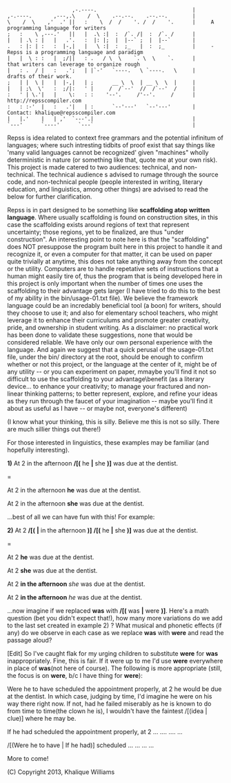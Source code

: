                          ,-.----.                               |
    ,-.----.       ,---,.\    /  \    .--.--.    .--.--.        |
    \    /  \    ,'  .' ||   :    \  /  /    '. /  /    '.      |     A programming language for writers
    ;   :    \ ,---.'   ||   |  .\ :|  :  /`. /|  :  /`. /      |
    |   | .\ : |   |   .'.   :  |: |;  |  |--` ;  |  |--`       |
    .   : |: | :   :  |-,|   |   \ :|  :  ;_   |  :  ;_         |     - Repss is a programming language and paradigm 
    |   |  \ : :   |  ;/||   : .   / \  \    `. \  \    `.      |       that writers can leverage to organize rough
    |   : .  / |   :   .';   | |`-'   `----.   \ `----.   \     |       drafts of their work.
    ;   | |  \ |   |  |-,|   | ;      __ \  \  | __ \  \  |     |
    |   | ;\  \'   :  ;/|:   ' |     /  /`--'  //  /`--'  /     |     
    :   ' | \.'|   |    \:   : :    '--'.     /'--'.     /      |     http://repsscompiler.com
    :   : :-'  |   :   .'|   | :      `--'---'   `--'---'       |     Contact: khalique@repsscompiler.com
    |   |.'    |   | ,'  `---'.|                                |
    `---'      `----'      `---`                                |
                                 
                                 

 
  Repss is idea related to context free grammars and the potential infinitum of languages; where such intresting tidbits
  of proof exist that say things like 'many valid languages cannot be recognized' given "machines" wholly deterministic in nature
  (or something like that, quote me at your own risk). This project is made catered to two audiences: technical,
  and non-technical. The technical audience s advised to rumage through the source code, and non-technical people (people interested in writing,
  literary education, and linguistics, among other things) are advised to read the below for further clarification.
    
    
  Repss is in part designed to be something like **scaffolding atop written language**. Where usually scaffolding is found on construction sites, in this case
  the scaffolding exists around regions of text that represent uncertainty; those regions, yet to be finalized, are thus "under construction". An interesting
  point to note here is that the "scaffolding" does NOT presuppose the program built here in this project to handle it and recognize it, or even a computer for that matter, it
  can be used on paper quite trivially at anytime, this does not take anything away from the concept or the utility. Computers are to handle repetative
  sets of instructions that a human might easily tire of, thus the program that is being developed here in this project is only important when the number of times
  one uses the scaffolding to their advantage gets larger (I have tried to do this to the best of my ability in the bin/usage-01.txt file).  We believe the
  framework language could be an incredably beneficial tool (a boon) for writers, should they choose to use it; and also for elementary school teachers, who might 
  leverage it to enhance their curriculums and promote greater creativity, pride, and ownership in student writing. As a disclaimer: no practical work has been done
  to validate these suggestions, none that would be considered reliable. We have only our own personal experience with the language. And again we suggest that a quick 
  perusal of the usage-01.txt file, under the bin/ directory at the root, should be enough to confirm whether or not this project, or the language at the center of it,
  might be of any utility -- or you can experiment on paper, mmaybe you'll find it not so difficult to use the scaffolding to your advantage\benefit (as a literary device...
  to enhance your creativity; to manage your fractured and non-linear thinking patterns; to better represent, explore, and refine your ideas as they run through the faucet of your imagination -- maybe you'll find it about as useful as I have -- or maybe not, everyone's different) 
  
  (I know what your thinking, this is silly. Believe me this is not so silly. There are much sillier things out there!)
  
  For those interested in linguistics, these examples may be familiar (and hopefully interesting).
  
  **1)** At 2 in the afternoon **/[(** he **|** she **)]** was due at the dentist.
  
  =
  
  At 2 in the afternoon **he** was due at the dentist.

  At 2 in the afternoon **she** was due at the dentist.
  
  ...best of all we can have fun with this! For example:
  
  **2)** At 2 **/[(** **|** in the afternoon **)]** **/[(** he **|** she **)]** was due at the dentist.

  =
  
  At 2 **he** was due at the dentist.

  At 2 **she** was due at the dentist.
  
  At 2 **in the afternoon** *she* was due at the dentist.
  
  At 2 **in the afternoon** *he* was due at the dentist.
  
  ...now imagine if we replaced **was** with **/[(** was **|** were **)]**. Here's a math question (bet you didn't expect that!), how many more variations do we add to the last set created in example 2) ?
  What musical and phonetic effects (if any) do we observe in each case as we replace **was** with **were** and read the passage aloud?
  
  [Edit]
  So I've caught flak for my urging children to substitute **were** for **was** inappropriately. Fine, this is fair.
  If it were up to me I'd use **were** everywhere in place of **was**(not here of course). The following is more
  appropriate (still, the focus is on **were**, b/c I have thing for **were**):
  
  
  Were he to have scheduled the appointment properly, at 2 he would be due at the dentist. In which case, judging by time, I'd imagine he were on his way there right now. If not, had he failed miserably as he is known to do from time to time(the clown he is), I wouldn't have the faintest /[(idea | clue)] where he may be.
 
 
  If he had scheduled the appointment properly, at 2 ... .... .... ... 
 
 
  /[(Were he to have | If he had)] scheduled ... ... ... ...
  
  More to come!


(C) Copyright 2013, Khalique Williams
